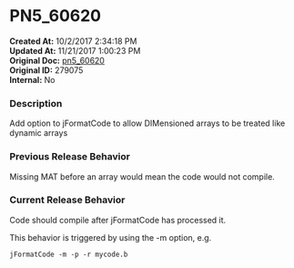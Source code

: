 # PN5_60620

**Created At:** 10/2/2017 2:34:18 PM  
**Updated At:** 11/21/2017 1:00:23 PM  
**Original Doc:** [pn5_60620](https://docs.jbase.com/36526-5-6-2-release-notes/pn5_60620)  
**Original ID:** 279075  
**Internal:** No  


### Description

Add option to jFormatCode to allow DIMensioned arrays to be treated like dynamic arrays



### Previous Release Behavior

Missing MAT before an array would mean the code would not compile.



### Current Release Behavior

Code should compile after jFormatCode has processed it.

This behavior is triggered by using the -m option, e.g.

```
jFormatCode -m -p -r mycode.b
```
